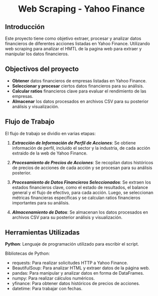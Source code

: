 
# <h1 align=center> **Web Scraping - Yahoo Finance** </h1>

## Introducción
Este proyecto tiene como objetivo extraer, procesar y analizar datos financieros de diferentes acciones listadas en Yahoo Finance. Utilizando web scraping para analizar el HMTL de la pagina web para extraer y manipular los datos financieros.

## Objectivos del proyecto
+ **Obtener** datos financieros de empresas listadas en Yahoo Finance.
+ **Seleccionar y procesar** ciertos datos financieros para su análisis.
+ **Calcular ratios** financieros clave para evaluar el rendimiento de las empresas.
+ **Almacenar** los datos procesados en archivos CSV para su posterior análisis y visualización.

## Flujo de Trabajo

El flujo de trabajo se dividio en varias etapas:

1. ***Extracción de Información de Perfil de Acciones***: Se obtiene información de perfil, incluido el sector y la industria, de cada acción extraido de la web de Yahoo Finance.

2. ***Procesamiento de Precios de Acciones***: Se recopilan datos históricos de precios de acciones de cada acción y se procesan para su análisis posterior.

3. ***Procesamiento de Datos Financieros Seleccionados***: Se extraen los estados financieros clave, como el estado de resultados, el balance general y el flujo de efectivo, para cada acción. Luego, se seleccionan métricas financieras específicas y se calculan ratios financieros importantes para su análisis.

4. ***Almacenamiento de Datos***: Se almacenan los datos procesados en archivos CSV para su posterior análisis y visualización.

## Herramientas Utilizadas

**Python**: Lenguaje de programación utilizado para escribir el script.

Bibliotecas de Python:
+ requests: Para realizar solicitudes HTTP a Yahoo Finance.
+ BeautifulSoup: Para analizar HTML y extraer datos de la página web.
+ pandas: Para manipular y analizar datos en forma de DataFrames.
+ numpy: Para realizar cálculos numéricos.
+ yfinance: Para obtener datos históricos de precios de acciones.
+ datetime: Para trabajar con fechas.